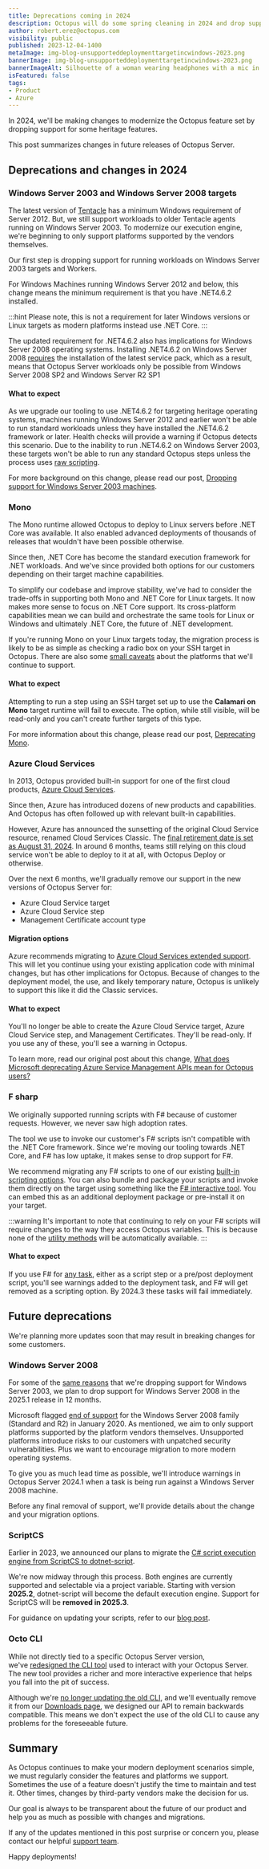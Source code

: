 ```yaml
---
title: Deprecations coming in 2024
description: Octopus will do some spring cleaning in 2024 and drop support for outdated features. Learn which ones and why.
author: robert.erez@octopus.com
visibility: public
published: 2023-12-04-1400
metaImage: img-blog-unsupporteddeploymenttargetincwindows-2023.png
bannerImage: img-blog-unsupporteddeploymenttargetincwindows-2023.png
bannerImageAlt: Silhouette of a woman wearing headphones with a mic in an Octopus branded tee holding a tablet.
isFeatured: false
tags: 
- Product
- Azure
---
```


In 2024, we'll be making changes to modernize the Octopus feature set by dropping support for some heritage features.

This post summarizes changes in future releases of Octopus Server.

## Deprecations and changes in 2024

### Windows Server 2003 and Windows Server 2008 targets

The latest version of [Tentacle](https://octopus.com/docs/infrastructure/deployment-targets/tentacle/windows/requirements#windows-server) has a minimum Windows requirement of Server 2012. But, we still support workloads to older Tentacle agents running on Windows Server 2003. To modernize our execution engine, we're beginning to only support platforms supported by the vendors themselves. 

Our first step is dropping support for running workloads on Windows Server 2003 targets and Workers.

For Windows Machines running Windows Server 2012 and below, this change means the minimum requirement is that you have .NET4.6.2 installed. 

:::hint
Please note, this is not a requirement for later Windows versions or Linux targets as modern platforms instead use .NET Core.
:::

The updated requirement for .NET4.6.2 also has implications for Windows Server 2008 operating systems. 
Installing .NET4.6.2 on Windows Server 2008 [requires](https://learn.microsoft.com/en-us/dotnet/framework/migration-guide/versions-and-dependencies#net-framework-462) the installation of the latest service pack, which as a result, means that Octopus Server workloads only be possible from Windows Server 2008 SP2 and Windows Server R2 SP1


#### What to expect

As we upgrade our tooling to use .NET4.6.2 for targeting heritage operating systems, machines running Windows Server 2012 and earlier won't be able to run standard workloads unless they have installed the .NET4.6.2 framework or later. Health checks will provide a warning if Octopus detects this scenario. Due to the inability to run .NET4.6.2 on Windows Server 2003, these targets won't be able to run any standard Octopus steps unless the process uses [raw scripting](https://octopus.com/docs/deployments/custom-scripts/raw-scripting).

For more background on this change, please read our post, [Dropping support for Windows Server 2003 machines](https://octopus.com/blog/deprecating-win2003).

### Mono

The Mono runtime allowed Octopus to deploy to Linux servers before .NET Core was available. It also enabled advanced deployments of thousands of releases that wouldn't have been possible otherwise. 

Since then, .NET Core has become the standard execution framework for .NET workloads. And we've since provided both options for our customers depending on their target machine capabilities.

To simplify our codebase and improve stability, we've had to consider the trade-offs in supporting both Mono and .NET Core for Linux targets. It now makes more sense to focus on .NET Core support. Its cross-platform capabilities mean we can build and orchestrate the same tools for Linux or Windows and ultimately .NET Core, the future of .NET development. 

If you're running Mono on your Linux targets today, the migration process is likely to be as simple as checking a radio box on your SSH target in Octopus. There are also some [small caveats](https://octopus.com/blog/deprecating-mono#impacts) about the platforms that we'll continue to support.

#### What to expect

Attempting to run a step using an SSH target set up to use the **Calamari on Mono** target runtime will fail to execute. The option, while still visible, will be read-only and you can't create further targets of this type.

For more information about this change, please read our post, [Deprecating Mono](https://octopus.com/blog/deprecating-mono).

### Azure Cloud Services

In 2013, Octopus provided built-in support for one of the first cloud products, [Azure Cloud Services](https://octopus.com/blog/octopus-azure-deployments). 

Since then, Azure has introduced dozens of new products and capabilities. And Octopus has often followed up with relevant built-in capabilities. 

However, Azure has announced the sunsetting of the original Cloud Service resource, renamed Cloud Services Classic. The [final retirement date is set as August 31, 2024](https://learn.microsoft.com/en-us/lifecycle/products/azure-cloud-services-classic). In around 6 months, teams still relying on this cloud service won't be able to deploy to it at all, with Octopus Deploy or otherwise.

Over the next 6 months, we'll gradually remove our support in the new versions of Octopus Server for:

- Azure Cloud Service target
- Azure Cloud Service step
- Management Certificate account type

#### Migration options

Azure recommends migrating to [Azure Cloud Services extended support](https://learn.microsoft.com/en-us/azure/cloud-services-extended-support/overview). This will let you continue using your existing application code with minimal changes, but has other implications for Octopus. Because of changes to the deployment model, the use, and likely temporary nature, Octopus is unlikely to support this like it did the Classic services.

#### What to expect
You'll no longer be able to create the Azure Cloud Service target, Azure Cloud Service step, and Management Certificates. They'll be read-only. If you use any of these, you'll see a warning in Octopus.

To learn more, read our original post about this change, [What does Microsoft deprecating Azure Service Management APIs mean for Octopus users?](https://octopus.com/blog/azure-management-certs)

### F sharp

We originally supported running scripts with F# because of customer requests. However, we never saw high adoption rates. 

The tool we use to invoke our customer's F# scripts isn't compatible with the .NET Core framework. Since we're moving our tooling towards .NET Core, and F# has low uptake, it makes sense to drop support for F#.

We recommend migrating any F# scripts to one of our existing [built-in scripting options](https://octopus.com/docs/deployments/custom-scripts). You can also bundle and package your scripts and invoke them directly on the target using something like the [F# interactive tool](https://learn.microsoft.com/en-us/dotnet/fsharp/language-reference/fsharp-interactive-options). You can embed this as an additional deployment package or pre-install it on your target. 

:::warning
It's important to note that continuing to rely on your F# scripts will require changes to the way they access Octopus variables. This is because none of the [utility methods](https://octopus.com/docs/deployments/custom-scripts/using-variables-in-scripts) will be automatically available.
:::

#### What to expect

If you use F# for [any task](https://octopus.com/docs/deployments/custom-scripts#how-to-use-custom-scripts), either as a script step or a pre/post deployment script, you'll see warnings added to the deployment task, and F# will get removed as a scripting option. By 2024.3 these tasks will fail immediately.

## Future deprecations

We're planning more updates soon that may result in breaking changes for some customers.

### Windows Server 2008

For some of the [same reasons](https://octopus.com/blog/deprecating-win2003) that we're dropping support for Windows Server 2003, we plan to drop support for Windows Server 2008 in the 2025.1 release in 12 months. 

Microsoft flagged [end of support](https://learn.microsoft.com/en-us/troubleshoot/windows-server/windows-server-eos-faq/end-of-support-windows-server-2008-2008r2) for the Windows Server 2008 family (Standard and R2) in January 2020. As mentioned, we aim to only support platforms supported by the platform vendors themselves. Unsupported platforms introduce risks to our customers with unpatched security vulnerabilities. Plus we want to encourage migration to more modern operating systems.

To give you as much lead time as possible, we'll introduce warnings in Octopus Server 2024.1 when a task is being run against a Windows Server 2008 machine.

Before any final removal of support, we'll provide details about the change and your migration options.

### ScriptCS

Earlier in 2023, we announced our plans to migrate the [C# script execution engine from ScriptCS to dotnet-script](https://octopus.com/blog/rfc-migrate-scriptcs-dotnet-script).

We're now midway through this process. Both engines are currently supported and selectable via a project variable. Starting with version **2025.2**, dotnet-script will become the default execution engine. Support for ScriptCS will be **removed in 2025.3**.

For guidance on updating your scripts, refer to our [blog post](https://octopus.com/blog/rfc-migrate-scriptcs-dotnet-script).


### Octo CLI

While not directly tied to a specific Octopus Server version, we've [redesigned the CLI tool](https://octopus.com/blog/building-octopus-cli-vnext) used to interact with your Octopus Server. The new tool provides a richer and more interactive experience that helps you fall into the pit of success. 

Although  we're [no longer updating the old CLI](https://octopus.com/blog/deprecating-octo-cli), and we'll eventually remove it from our [Downloads page](https://octopus.com/downloads), we designed our API to remain backwards compatible. This means we don't expect the use of the old CLI to cause any problems for the foreseeable future.

## Summary

As Octopus continues to make your modern deployment scenarios simple, we must regularly consider the features and platforms we support. Sometimes the use of a feature doesn't justify the time to maintain and test it. Other times, changes by third-party vendors make the decision for us. 

Our goal is always to be transparent about the future of our product and help you as much as possible with changes and migrations.

If any of the updates mentioned in this post surprise or concern you, please contact our helpful [support team](mailto:support@octopus.com).

Happy deployments!